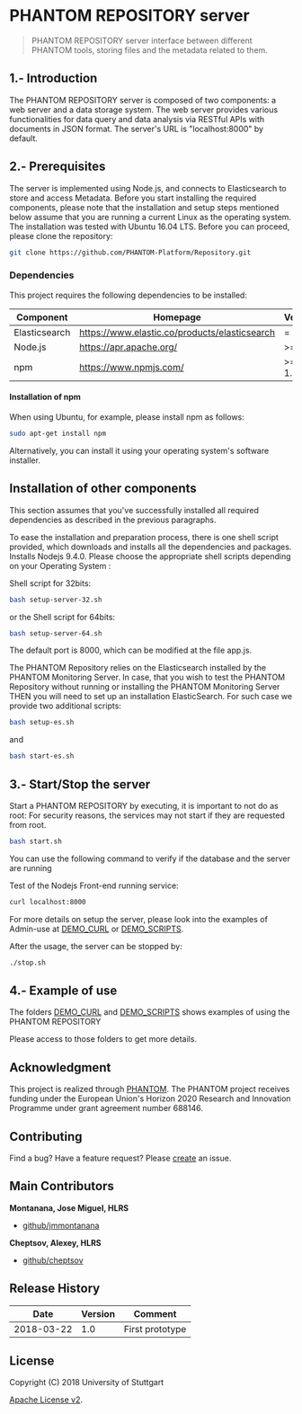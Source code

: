 # PHANTOM REPOSITORY server

> PHANTOM REPOSITORY server interface between different PHANTOM tools, storing files and the metadata related to them. 


## 1.- Introduction
The PHANTOM REPOSITORY server is composed of two components: a web server and a data storage system. 
The web server provides various functionalities for data query and data analysis via RESTful APIs with documents in JSON format. 
The server's URL is "localhost:8000" by default.


## 2.- Prerequisites
The server is implemented using Node.js, and connects to Elasticsearch to store and access Metadata. 
Before you start installing the required components, please note that the installation and setup steps mentioned below assume that you are running a current Linux as the operating system. 
The installation was tested with Ubuntu 16.04 LTS.
Before you can proceed, please clone the repository:

```bash
git clone https://github.com/PHANTOM-Platform/Repository.git
```


### Dependencies
This project requires the following dependencies to be installed:

| Component         | Homepage                                           | Version   |
|------------------ |--------------------------------------------------  |---------  |
| Elasticsearch     | https://www.elastic.co/products/elasticsearch      | = 2.4.0  |
| Node.js           | https://apr.apache.org/                            | >= 4.5    |
| npm               | https://www.npmjs.com/                             | >= 1.3.6  |


#### Installation of npm
When using Ubuntu, for example, please install npm as follows:

```bash
sudo apt-get install npm
```

Alternatively, you can install it using your operating system's software installer.


## Installation of other components
This section assumes that you've successfully installed all required dependencies as described in the previous paragraphs.  

To ease the installation and preparation process, there is one shell script provided, which downloads and installs all the dependencies and packages. 
Installs Nodejs 9.4.0. Please choose the appropriate shell scripts depending on your Operating System :


Shell script for 32bits:

```bash
bash setup-server-32.sh
```

or the Shell script for 64bits:

```bash
bash setup-server-64.sh
```

The default port is 8000, which can be modified at the file app.js.


The PHANTOM Repository relies on the Elasticsearch installed by the PHANTOM Monitoring Server.
In case, that you wish to test the PHANTOM Repository without running or installing the PHANTOM Monitoring Server THEN you will need to set up an installation ElasticSearch.
For such case we provide two additional scripts:

```bash
bash setup-es.sh
```

and 

```bash
bash start-es.sh
```



## 3.- Start/Stop the server


Start a PHANTOM REPOSITORY by executing, it is important to not do as root:
For security reasons, the services may not start if they are requested from root.

```bash
bash start.sh
```

You can use the following command to verify if the database and the server are running

Test of the Nodejs Front-end running service:

```bash
curl localhost:8000
```

For more details on setup the server, please look into the examples of Admin-use at [DEMO_CURL][demo_curl] or [DEMO_SCRIPTS][demo_scripts].


After the usage, the server can be stopped by:
```bash
./stop.sh
```


## 4.- Example of use

The folders [DEMO_CURL][demo_curl] and [DEMO_SCRIPTS][demo_scripts] shows examples of using the PHANTOM REPOSITORY

Please access to those folders to get more details.


## Acknowledgment
This project is realized through [PHANTOM][phantom]. 
The PHANTOM project receives funding under the European Union's Horizon 2020 Research and Innovation Programme under grant agreement number 688146.


## Contributing
Find a bug? Have a feature request?
Please [create](https://github.com/jmmontanana/phantom_repository/issues) an issue.



## Main Contributors

**Montanana, Jose Miguel, HLRS**
+ [github/jmmontanana](https://github.com/jmmontanana)

**Cheptsov, Alexey, HLRS**
+ [github/cheptsov](https://github.com/alexey-cheptsov)



## Release History
| Date        | Version | Comment          |
| ----------- | ------- | ---------------- |
| 2018-03-22  | 1.0     | First prototype  |

## License
Copyright (C) 2018 University of Stuttgart

[Apache License v2](LICENSE).


[demo_scripts]: https://github.com/PHANTOM-Platform/Repository/tree/master/demo_scripts
[demo_curl]: https://github.com/PHANTOM-Platform/Repository/tree/master/demo_curl 
[phantom]: http://www.phantom-project.org 
